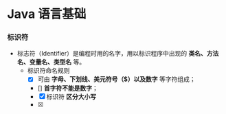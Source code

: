# Java 语言基础
### 标识符
* 标志符（Identifier）是编程时用的名字，用以标识程序中出现的 **类名、方法名、变量名、类型名** 等。
    * 标识符命名规则
        - [x] 可由 **字母、下划线、美元符号（$）以及数字** 等字符组成；
        - []  **首字符不能是数字**；
        - [x] 标识符 **区分大小写**
        - [x] 

